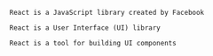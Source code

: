 

               React is a JavaScript library created by Facebook

               React is a User Interface (UI) library

               React is a tool for building UI components
